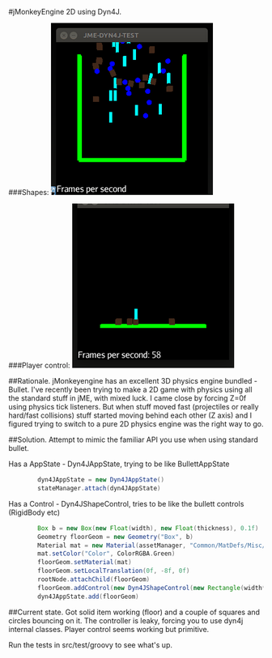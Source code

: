 #jMonkeyEngine 2D using Dyn4J.

###Shapes:
![screenshot](etc/jme-dyn4j.gif)


###Player control:
![screenshot](etc/PlayerControl.gif)

##Rationale.
jMonkeyengine has an excellent 3D physics engine bundled - Bullet. I've recently been trying to make a 2D game with physics using all the standard stuff in jME, with mixed luck. I came close by forcing Z=0f using physics tick listeners. But when stuff moved fast (projectiles or really hard/fast collisions) stuff started moving behind each other (Z axis) and I figured trying to switch to a pure 2D physics engine was the right way to go.

##Solution.
Attempt to mimic the familiar API you use when using standard bullet.

Has a AppState - Dyn4JAppState, trying to be like BullettAppState

```groovy
		dyn4JAppState = new Dyn4JAppState()
		stateManager.attach(dyn4JAppState)
```

Has a Control - Dyn4JShapeControl, tries to be like the bullett controls (RigidBody etc)
```groovy
		Box b = new Box(new Float(width), new Float(thickness), 0.1f)
		Geometry floorGeom = new Geometry("Box", b)
		Material mat = new Material(assetManager, "Common/MatDefs/Misc/Unshaded.j3md")
		mat.setColor("Color", ColorRGBA.Green)
		floorGeom.setMaterial(mat)
		floorGeom.setLocalTranslation(0f, -8f, 0f)
		rootNode.attachChild(floorGeom)
		floorGeom.addControl(new Dyn4JShapeControl(new Rectangle(width*2, thickness*2), MassType.INFINITE))
		dyn4JAppState.add(floorGeom)
```

##Current state.
Got solid item working (floor) and a couple of squares and circles bouncing on it. The controller is leaky, forcing you to use dyn4j internal classes. Player control seems working but primitive.

Run the tests in src/test/groovy to see what's up.



